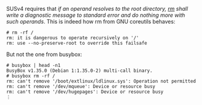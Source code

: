 SUSv4 requires that *if an operand resolves to the root directory,
[rm](https://pubs.opengroup.org/onlinepubs/9699919799/utilities/rm.html) shall write a diagnostic message to standard error and do nothing more with such operands*.
This is indeed how rm from GNU coreutils behaves:
```console
# rm -rf /
rm: it is dangerous to operate recursively on '/'
rm: use --no-preserve-root to override this failsafe
```
But not the one from busybox:
```console
# busybox | head -n1
BusyBox v1.35.0 (Debian 1:1.35.0-2) multi-call binary.
# busybox rm -rf /
rm: can't remove '/boot/extlinux/ldlinux.sys': Operation not permitted
rm: can't remove '/dev/mqueue': Device or resource busy
rm: can't remove '/dev/hugepages': Device or resource busy
⋮
```
